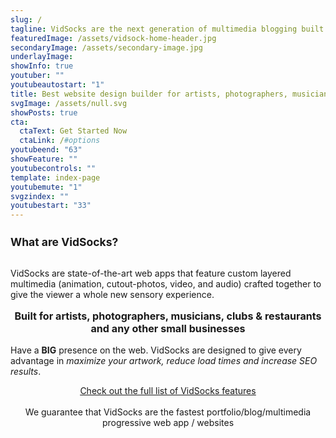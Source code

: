 ```yaml
---
slug: /
tagline: VidSocks are the next generation of multimedia blogging built into the fastest cloud=based web apps available today.
featuredImage: /assets/vidsock-home-header.jpg
secondaryImage: /assets/secondary-image.jpg
underlayImage: 
showInfo: true
youtuber: ""
youtubeautostart: "1"
title: Best website design builder for artists, photographers, musicians, clubs/restaurants and other small businesses
svgImage: /assets/null.svg
showPosts: true
cta:
  ctaText: Get Started Now
  ctaLink: /#options
youtubeend: "63"
showFeature: ""
youtubecontrols: ""
template: index-page
youtubemute: "1"
svgzindex: ""
youtubestart: "33"
---
```

<h2 style="font-weight:bold; font-size:125%;">What are VidSocks?</h2>
<br />
VidSocks are state-of-the-art web apps that feature custom layered multimedia (animation, cutout-photos, video, and audio) crafted together to give the viewer a whole new sensory experience.

<h3 style="font-weight:bold; font-size:115%; margin:1rem 0; text-align:center"> Built for artists, photographers, musicians, clubs &amp; restaurants and any other small businesses</h3>

 Have a <strong>BIG</strong> presence on the web. VidSocks are designed to give every advantage in <em>maximize your artwork, reduce load times and increase SEO results</em>. <br />

 <div style="text-align:center; text-decoration:underline"><a href="/about/">Check out the full list of VidSocks features</a></div>
 <br />




<div style="text-align:center;">We guarantee that VidSocks are the fastest portfolio/blog/multimedia progressive web app / websites</div>

<br />


<!-- ## With each winning bid, you not only get to take home your new VidSock, but you will also get your very own copy of the <strong>VidSock NFT Marketing Platform™</strong> to make and market your own VidSocks. -->